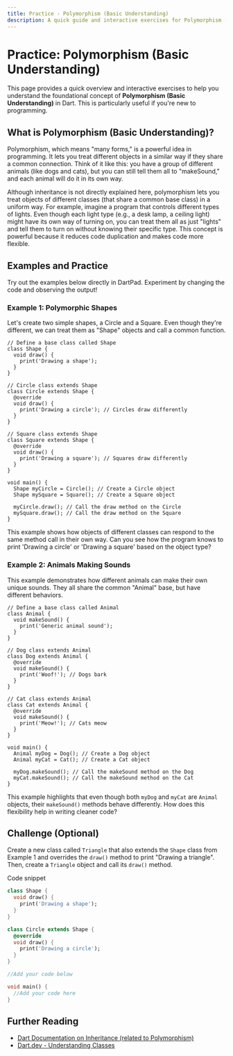 ```yaml
---
title: Practice - Polymorphism (Basic Understanding)
description: A quick guide and interactive exercises for Polymorphism (Basic Understanding) in Dart.
---
```


# Practice: Polymorphism (Basic Understanding)

This page provides a quick overview and interactive exercises to help you understand the foundational concept of **Polymorphism (Basic Understanding)** in Dart. This is particularly useful if you're new to programming.

## What is Polymorphism (Basic Understanding)?

Polymorphism, which means "many forms," is a powerful idea in programming. It lets you treat different objects in a similar way if they share a common connection. Think of it like this: you have a group of different animals (like dogs and cats), but you can still tell them all to "makeSound," and each animal will do it in its own way.

Although inheritance is not directly explained here, polymorphism lets you treat objects of different classes (that share a common base class) in a uniform way. For example, imagine a program that controls different types of lights. Even though each light type (e.g., a desk lamp, a ceiling light) might have its own way of turning on, you can treat them all as just "lights" and tell them to turn on without knowing their specific type. This concept is powerful because it reduces code duplication and makes code more flexible.

## Examples and Practice

Try out the examples below directly in DartPad. Experiment by changing the code and observing the output!

### Example 1: Polymorphic Shapes

Let's create two simple shapes, a Circle and a Square. Even though they're different, we can treat them as "Shape" objects and call a common function.

```dartpad:run-dart
// Define a base class called Shape
class Shape {
  void draw() {
    print('Drawing a shape');
  }
}

// Circle class extends Shape
class Circle extends Shape {
  @override
  void draw() {
    print('Drawing a circle'); // Circles draw differently
  }
}

// Square class extends Shape
class Square extends Shape {
  @override
  void draw() {
    print('Drawing a square'); // Squares draw differently
  }
}

void main() {
  Shape myCircle = Circle(); // Create a Circle object
  Shape mySquare = Square(); // Create a Square object

  myCircle.draw(); // Call the draw method on the Circle
  mySquare.draw(); // Call the draw method on the Square
}
```

This example shows how objects of different classes can respond to the same method call in their own way. Can you see how the program knows to print 'Drawing a circle' or 'Drawing a square' based on the object type?

### Example 2: Animals Making Sounds

This example demonstrates how different animals can make their own unique sounds. They all share the common "Animal" base, but have different behaviors.

```dartpad:run-dart
// Define a base class called Animal
class Animal {
  void makeSound() {
    print('Generic animal sound');
  }
}

// Dog class extends Animal
class Dog extends Animal {
  @override
  void makeSound() {
    print('Woof!'); // Dogs bark
  }
}

// Cat class extends Animal
class Cat extends Animal {
  @override
  void makeSound() {
    print('Meow!'); // Cats meow
  }
}

void main() {
  Animal myDog = Dog(); // Create a Dog object
  Animal myCat = Cat(); // Create a Cat object

  myDog.makeSound(); // Call the makeSound method on the Dog
  myCat.makeSound(); // Call the makeSound method on the Cat
}
```

This example highlights that even though both `myDog` and `myCat` are `Animal` objects, their `makeSound()` methods behave differently. How does this flexibility help in writing cleaner code?

## Challenge (Optional)
Create a new class called `Triangle` that also extends the `Shape` class from Example 1 and overrides the `draw()` method to print "Drawing a triangle". Then, create a `Triangle` object and call its `draw()` method.

Code snippet

```dart
class Shape {
  void draw() {
    print('Drawing a shape');
  }
}

class Circle extends Shape {
  @override
  void draw() {
    print('Drawing a circle');
  }
}

//Add your code below

void main() {
  //Add your code here
}
```

## Further Reading

*   [Dart Documentation on Inheritance (related to Polymorphism)](https://dart.dev/language/inheritance)
*   [Dart.dev - Understanding Classes](https://dart.dev/language/class)

